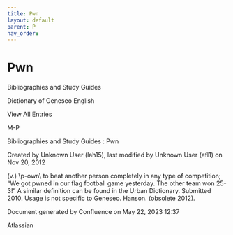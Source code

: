 ```yaml
---
title: Pwn
layout: default
parent: P
nav_order:
---
```


# Pwn

Bibliographies and Study Guides

Dictionary of Geneseo English

View All Entries

M-P

Bibliographies and Study Guides : Pwn

Created by  Unknown User (lah15), last modified by  Unknown User (afl1) on Nov 20, 2012

(v.) \p-own\ to beat another person completely in any type of competition; “We got pwned in our flag football game yesterday. The other team won 25-3!” A similar definition can be found in the Urban Dictionary. Submitted 2010. Usage is not specific to Geneseo. Hanson. (obsolete 2012).

Document generated by Confluence on May 22, 2023 12:37

Atlassian
